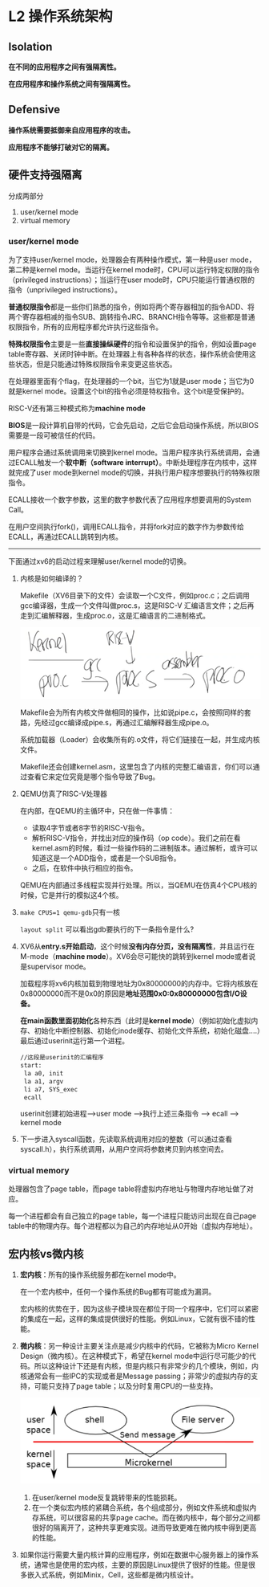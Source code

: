 # L2 操作系统架构

## Isolation

**在不同的应用程序之间有强隔离性。**

**在应用程序和操作系统之间有强隔离性。**

## Defensive

**操作系统需要抵御来自应用程序的攻击。**

**应用程序不能够打破对它的隔离。**

## 硬件支持强隔离

分成两部分

1. user/kernel mode
2. virtual memory

### user/kernel mode

为了支持user/kernel mode，处理器会有两种操作模式，第一种是user mode，第二种是kernel mode。当运行在kernel mode时，CPU可以运行特定权限的指令（privileged instructions）；当运行在user mode时，CPU只能运行普通权限的指令（unprivileged instructions）。

**普通权限指令**都是一些你们熟悉的指令，例如将两个寄存器相加的指令ADD、将两个寄存器相减的指令SUB、跳转指令JRC、BRANCH指令等等。这些都是普通权限指令，所有的应用程序都允许执行这些指令。

**特殊权限指令**主要是一些**直接操纵硬件**的指令和设置保护的指令，例如设置page table寄存器、关闭时钟中断。在处理器上有各种各样的状态，操作系统会使用这些状态，但是只能通过特殊权限指令来变更这些状态。

在处理器里面有个flag，在处理器的一个bit，当它为1就是user mode；当它为0就是kernel mode。设置这个bit的指令必须是特权指令。这个bit是受保护的。

RISC-V还有第三种模式称为**machine mode**

**BIOS**是一段计算机自带的代码，它会先启动，之后它会启动操作系统，所以BIOS需要是一段可被信任的代码。

用户程序会通过系统调用来切换到kernel mode。当用户程序执行系统调用，会通过ECALL触发一个**软中断（software interrupt）**。中断处理程序在内核中，这样就完成了user mode到kernel mode的切换，并执行用户程序想要执行的特殊权限指令。

ECALL接收一个数字参数，这里的数字参数代表了应用程序想要调用的System Call。

在用户空间执行fork()，调用ECALL指令，并将fork对应的数字作为参数传给ECALL，再通过ECALL跳转到内核。

------

下面通过xv6的启动过程来理解user/kernel mode的切换。

1. 内核是如何编译的？

   Makefile（XV6目录下的文件）会读取一个C文件，例如proc.c；之后调用gcc编译器，生成一个文件叫做proc.s，这是RISC-V 汇编语言文件；之后再走到汇编解释器，生成proc.o，这是汇编语言的二进制格式。

   ![image-20231120134928319](https://raw.githubusercontent.com/ZhouYixiuuuu/picture/master/imgs/202311201349611.png)

   Makefile会为所有内核文件做相同的操作，比如说pipe.c，会按照同样的套路，先经过gcc编译成pipe.s，再通过汇编解释器生成pipe.o。

   系统加载器（Loader）会收集所有的.o文件，将它们链接在一起，并生成内核文件。

   Makefile还会创建kernel.asm，这里包含了内核的完整汇编语言，你们可以通过查看它来定位究竟是哪个指令导致了Bug。

2. QEMU仿真了RISC-V处理器

   在内部，在QEMU的主循环中，只在做一件事情：

   - 读取4字节或者8字节的RISC-V指令。
   - 解析RISC-V指令，并找出对应的操作码（op code）。我们之前在看kernel.asm的时候，看过一些操作码的二进制版本。通过解析，或许可以知道这是一个ADD指令，或者是一个SUB指令。
   - 之后，在软件中执行相应的指令。

   QEMU在内部通过多线程实现并行处理。所以，当QEMU在仿真4个CPU核的时候，它是并行的模拟这4个核。

3. `make CPUS=1 qemu-gdb`只有一核

   `layout split` 可以看出gdb要执行的下一条指令是什么?

4. XV6从**entry.s开始启动**，这个时候**没有内存分页，没有隔离性**，并且运行在M-mode（**machine mode**）。XV6会尽可能快的跳转到kernel mode或者说是supervisor mode。

   加载程序将xv6内核加载到物理地址为0x80000000的内存中。它将内核放在0x80000000而不是0x0的原因是**地址范围0x0:0x80000000包含I/O设备。**

   **在main函数里面初始化**各种东西（此时是**kernel mode**）（例如初始化虚拟内存、初始化中断控制器、初始化inode缓存、初始化文件系统，初始化磁盘....）最后通过userinit运行第一个进程。

   ```assembly
   //这段是userinit的汇编程序
   start:
   	la a0, init
   	la a1, argv
   	li a7, SYS_exec
   	ecall
   ```

   userinit创建初始进程-->user mode -->执行上述三条指令 --> ecall --> kernel mode

5. 下一步进入syscall函数，先读取系统调用对应的整数（可以通过查看syscall.h），执行系统调用，从用户空间将参数拷贝到内核空间去。

### virtual memory

处理器包含了page table，而page table将虚拟内存地址与物理内存地址做了对应。

每一个进程都会有自己独立的page table，每一个进程只能访问出现在自己page table中的物理内存。每个进程都以为自己的内存地址从0开始（虚拟内存地址）。

## 宏内核vs微内核

1. **宏内核**：所有的操作系统服务都在kernel mode中。

   在一个宏内核中，任何一个操作系统的Bug都有可能成为漏洞。

   宏内核的优势在于，因为这些子模块现在都位于同一个程序中，它们可以紧密的集成在一起，这样的集成提供很好的性能。例如Linux，它就有很不错的性能。

2. **微内核**：另一种设计主要关注点是减少内核中的代码，它被称为Micro Kernel Design（微内核）。在这种模式下，希望在kernel mode中运行尽可能少的代码。所以这种设计下还是有内核，但是内核只有非常少的几个模块，例如，内核通常会有一些IPC的实现或者是Message passing；非常少的虚拟内存的支持，可能只支持了page table；以及分时复用CPU的一些支持。

   ![image-20231120141230027](https://raw.githubusercontent.com/ZhouYixiuuuu/picture/master/imgs/202311201412829.png)

   1. 在user/kernel mode反复跳转带来的性能损耗。
   2. 在一个类似宏内核的紧耦合系统，各个组成部分，例如文件系统和虚拟内存系统，可以很容易的共享page cache。而在微内核中，每个部分之间都很好的隔离开了，这种共享更难实现。进而导致更难在微内核中得到更高的性能。

3. 如果你运行需要大量内核计算的应用程序，例如在数据中心服务器上的操作系统，通常也是使用的宏内核，主要的原因是Linux提供了很好的性能。但是很多嵌入式系统，例如Minix，Cell，这些都是微内核设计。